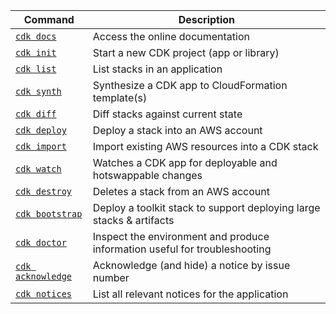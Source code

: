Command| Description
-|-
[`cdk docs`](#cdk-docs)|Access the online documentation
[`cdk init`](#cdk-init)| Start a new CDK project (app or library)
[`cdk list`](#cdk-list)| List stacks in an application
[`cdk synth`](#cdk-synthesize)| Synthesize a CDK app to CloudFormation template(s)
[`cdk diff`](#cdk-diff)| Diff stacks against current state
[`cdk deploy`](#cdk-deploy)| Deploy a stack into an AWS account
[`cdk import`](#cdk-import)| Import existing AWS resources into a CDK stack
[`cdk watch`](#cdk-watch)| Watches a CDK app for deployable and hotswappable changes
[`cdk destroy`](#cdk-destroy)| Deletes a stack from an AWS account
[`cdk bootstrap`](#cdk-bootstrap)| Deploy a toolkit stack to support deploying large stacks & artifacts
[`cdk doctor`](#cdk-doctor)| Inspect the environment and produce information useful for troubleshooting
[`cdk acknowledge`](#cdk-acknowledge)| Acknowledge (and hide) a notice by issue number
[`cdk notices`](#cdk-notices)| List all relevant notices for the application
